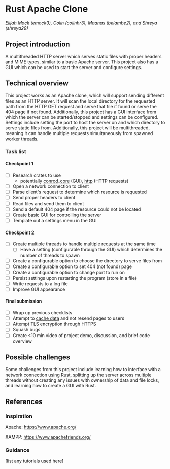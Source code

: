 # Rust Apache Clone

*[Elijah Mock](https://github.com/ekcom) (emock3), [Colin](https://github.com/crich46) (colinhr3), [Maanas](https://github.com/maanasbelambe) (belambe2), and [Shreya](https://github.com/Sh-r-eya) (shreya29)*

## Project introduction
A multithreaded HTTP server which serves static files with proper headers and MIME types, similar to a basic Apache server.
This project also has a GUI which can be used to start the server and configure settings.

## Technical overview
This project works as an Apache clone, which will support sending different files as an HTTP server. It will scan the local directory for the requested path from the HTTP GET request and serve that file if found or serve the 404 page if not found. Additionally, this project has a GUI interface from which the server can be started/stopped and settings can be configured. Settings include setting the port to host the server on and which directory to serve static files from. Additionally, this project will be multithreaded, meaning it can handle multiple requests simultaneously from spawned worker threads.

### Task list

#### Checkpoint 1

- [ ] Research crates to use
    - potentially [conrod_core](https://crates.io/crates/conrod-core) (GUI), [http](https://docs.rs/http/latest/http/) (HTTP requests)
- [ ] Open a network connection to client
- [ ] Parse client's request to determine which resource is requested
- [ ] Send proper headers to client
- [ ] Read files and send them to client
- [ ] Send a default 404 page if the resource could not be located
- [ ] Create basic GUI for controlling the server
- [ ] Template out a settings menu in the GUI

#### Checkpoint 2

- [ ] Create multiple threads to handle multiple requests at the same time
    - [ ] Have a setting (configurable through the GUI) which determines the number of threads to spawn
- [ ] Create a configurable option to choose the directory to serve files from
- [ ] Create a configurable option to set 404 (not found) page
- [ ] Create a configurable option to change port to run on
- [ ] Persist settings upon restarting the program (store in a file)
- [ ] Write requests to a log file
- [ ] Improve GUI appearance

#### Final submission

- [ ] Wrap up previous checklists
- [ ] Attempt to [cache data](https://httpd.apache.org/docs/current/caching.html) and not resend pages to users
- [ ] Attempt TLS encryption through HTTPS
- [ ] Squash bugs
- [ ] Create <10 min video of project demo, discussion, and brief code overview

## Possible challenges

Some challenges from this project include learning how to interface with a network connection using Rust, splitting up the server across multiple threads without creating any issues with ownership of data and file locks, and learning how to create a GUI with Rust.

## References

### Inspiration

Apache: https://www.apache.org/

XAMPP: https://www.apachefriends.org/

### Guidance

[list any tutorials used here]